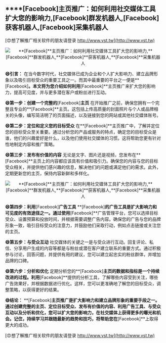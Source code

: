 ## ****[Facebook]**主页推广：如何利用社交媒体工具扩大您的影响力,**[Facebook]**群发机器人,**[Facebook]**获客机器人,**[Facebook]**采集机器人**

[😍想了解推广相关软件的朋友请登录 http://www.vst.tw](http://www.vst.tw)

 <center><img src="https://vst.tw/MP4/tuiguang/png/5.png" alt="**[Facebook]**主页推广：如何利用社交媒体工具扩大您的影响力,**[Facebook]**群发机器人,**[Facebook]**获客机器人,**[Facebook]**采集机器人"></center>

**😄引言：**
在当今数字时代，社交媒体已成为企业和个人扩大影响力、建立品牌形象以及吸引目标受众的重要工具之一。而其中最重要的平台之一便是**[Facebook]**。本文将为您介绍如何利用**[Facebook]**主页推广来扩大您的影响力，提高可见度，并与更多潜在客户或粉丝进行互动。

**😄第一步：创建一个完整的**[Facebook]**主页**
在开始推广之前，确保您拥有一个完整且专业的**[Facebook]**主页。这包括上传高质量的封面照片与个人或品牌相关的头像，编写简洁明了的页面描述，以及链接到您的网站或其他社交媒体账号。

**😄第二步：定位和定义您的目标受众**
在**[Facebook]**主页推广中，了解并定位您的目标受众至关重要。通过分析您的产品或服务的特点，确定您的目标受众是谁，他们的兴趣爱好是什么，以及他们使用社交媒体的习惯。这将帮助您更有针对性地制定内容和推广策略。

**😄第三步：发布有价值的内容**
无论是文字、图片还是视频，您发布在**[Facebook]**主页上的内容都应该具有价值和吸引力。确保您的内容与您的目标受众相关，并提供他们感兴趣的信息，解决他们的问题或满足他们的需求。此外，定期更新您的主页，保持内容新鲜和多样化。

 <center><img src="https://vst.tw/MP4/tuiguang/png/1.png" alt="**[Facebook]**主页推广：如何利用社交媒体工具扩大您的影响力,**[Facebook]**群发机器人,**[Facebook]**获客机器人,**[Facebook]**采集机器人"></center>

**😄第四步：利用**[Facebook]**广告工具**
**[Facebook]**的广告工具是扩大影响力和可见度的有效途径之一。通过使用**[Facebook]**广告管理平台，您可以选择目标受众、设置预算和投放时间，并根据需要调整广告内容。确保您的广告与您的品牌形象一致，吸引目标受众的注意力，并鼓励他们采取行动，例如点击链接或关注您的主页。

**😄第五步：与受众互动**
社交媒体的关键之一是与受众进行互动。回复评论、私信、分享用户生成的内容等都是与粉丝或潜在客户建立联系的重要方式。通过积极参与讨论，回答问题，并提供有用的建议，您可以建立起忠实的粉丝群体，并增加品牌的口碑。

**😄第六步：分析和优化**
定期分析您的**[Facebook]**主页的数据和指标是一个持续改进的过程。利用**[Facebook]**提供的分析工具，了解哪些内容受到关注，哪些广告效果好，并根据数据进行优化。这样，您可以更准确地了解您的目标受众，调整策略，以获得更好的结果。

**😄结论：**
**[Facebook]**主页推广是扩大影响力和建立品牌形象的重要手段之一。通过创建完整的主页、定位目标受众、发布有价值的内容、利用广告工具、与受众互动以及分析和优化，您可以扩大您的影响力，在社交媒体上获得更多的曝光和机会。记住，持续学习并跟随最新的趋势和技巧，将帮助您在**[Facebook]**上取得更大的成功。

[😍想了解推广相关软件的朋友请登录 http://www.vst.tw](http://www.vst.tw)



